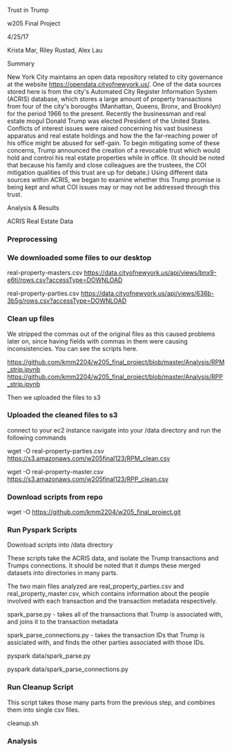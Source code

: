 Trust in Trump

w205 Final Project

4/25/17

Krista Mar, Riley Rustad, Alex Lau

Summary

New York City maintains an open data repository related to city governance at the website https://opendata.cityofnewyork.us/. One of the data sources stored here is from the city's Automated City Register Information System (ACRIS) database, which stores a large amount of property transactions from four of the city's boroughs (Manhattan, Queens, Bronx, and Brooklyn) for the period 1966 to the present. Recently the businessman and real estate mogul Donald Trump was elected President of the United States. Conflicts of interest issues were raised concerning his vast business apparatus and real estate holdings and how the the far-reaching power of his office might be abused for self-gain. To begin mitigating some of these concerns, Trump announced the creation of a revocable trust which would hold and control his real estate properties while in office. (It should be noted that because his family and close colleagues are the trustees, the COI mitigation qualities of this trust are up for debate.) Using different data sources within ACRIS, we began to examine whether this Trump promise is being kept and what COI issues may or may not be addressed through this trust.

Analysis & Results

ACRIS Real Estate Data

### Preprocessing

### We downloaded some files to our desktop

real-property-masters.csv 
https://data.cityofnewyork.us/api/views/bnx9-e6tj/rows.csv?accessType=DOWNLOAD

real-property-parties.csv 
https://data.cityofnewyork.us/api/views/636b-3b5g/rows.csv?accessType=DOWNLOAD


### Clean up files

We stripped the commas out of the original files as this caused problems later on, since having fields with commas in them were causing inconsistencies. You can see the scripts here.

https://github.com/kmm2204/w205_final_project/blob/master/Analysis/RPM_strip.ipynb
https://github.com/kmm2204/w205_final_project/blob/master/Analysis/RPP_strip.ipynb

Then we uploaded the files to s3


### Uploaded the cleaned files to s3

connect to your ec2 instance
navigate into your /data directory and run the following commands

wget -O real-property-parties.csv https://s3.amazonaws.com/w205final123/RPM_clean.csv 

wget -O real-property-master.csv https://s3.amazonaws.com/w205final123/RPP_clean.csv

### Download scripts from repo

wget -O https://github.com/kmm2204/w205_final_project.git

### Run Pyspark Scripts

Download scripts into /data directory

These scripts take the ACRIS data, and isolate the Trump transactions and Trumps connections. It should be noted that it dumps these merged datasets into directories in many parts.

The two main files analyzed are real_property_parties.csv and real_property_master.csv, which  contains information about the people involved with each transaction and the transaction metadata respectively.

spark_parse.py - takes all of the transactions that Trump is associated with, and joins it to the transaction metadata

spark_parse_connections.py - takes the transaction IDs that Trump is assiciated with, and finds the other parties associated with those IDs.

pyspark data/spark_parse.py

pyspark data/spark_parse_connections.py

### Run Cleanup Script
This script takes those many parts from the previous step, and combines them into single csv files.

cleanup.sh

### Analysis 


